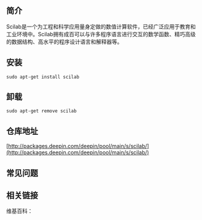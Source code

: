 ## 简介

Scilab是一个为工程和科学应用量身定做的数值计算软件，已经广泛应用于教育和工业环境中。Scilab拥有成百可以与许多程序语言进行交互的数学函数、精巧高级的数据结构、高水平的程序设计语言和解释器等。

## 安装

`sudo apt-get install scilab`

## 卸载

`sudo apt-get remove scilab`

## 仓库地址

[http://packages.deepin.com/deepin/pool/main/s/scilab/](http://packages.deepin.com/deepin/pool/main/s/scilab/)


## 常见问题


## 相关链接

维基百科：